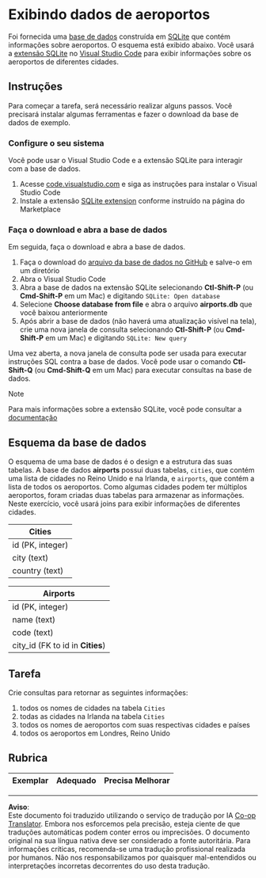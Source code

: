 <!--
CO_OP_TRANSLATOR_METADATA:
{
  "original_hash": "25b37acdfb2452917c1aa2e2ca44317a",
  "translation_date": "2025-10-24T09:54:50+00:00",
  "source_file": "2-Working-With-Data/05-relational-databases/assignment.md",
  "language_code": "pt"
}
-->
# Exibindo dados de aeroportos

Foi fornecida uma [base de dados](https://raw.githubusercontent.com/Microsoft/Data-Science-For-Beginners/main/2-Working-With-Data/05-relational-databases/airports.db) construída em [SQLite](https://sqlite.org/index.html) que contém informações sobre aeroportos. O esquema está exibido abaixo. Você usará a [extensão SQLite](https://marketplace.visualstudio.com/items?itemName=alexcvzz.vscode-sqlite&WT.mc_id=academic-77958-bethanycheum) no [Visual Studio Code](https://code.visualstudio.com?WT.mc_id=academic-77958-bethanycheum) para exibir informações sobre os aeroportos de diferentes cidades.

## Instruções

Para começar a tarefa, será necessário realizar alguns passos. Você precisará instalar algumas ferramentas e fazer o download da base de dados de exemplo.

### Configure o seu sistema

Você pode usar o Visual Studio Code e a extensão SQLite para interagir com a base de dados.

1. Acesse [code.visualstudio.com](https://code.visualstudio.com?WT.mc_id=academic-77958-bethanycheum) e siga as instruções para instalar o Visual Studio Code
1. Instale a extensão [SQLite extension](https://marketplace.visualstudio.com/items?itemName=alexcvzz.vscode-sqlite&WT.mc_id=academic-77958-bethanycheum) conforme instruído na página do Marketplace

### Faça o download e abra a base de dados

Em seguida, faça o download e abra a base de dados.

1. Faça o download do [arquivo da base de dados no GitHub](https://raw.githubusercontent.com/Microsoft/Data-Science-For-Beginners/main/2-Working-With-Data/05-relational-databases/airports.db) e salve-o em um diretório
1. Abra o Visual Studio Code
1. Abra a base de dados na extensão SQLite selecionando **Ctl-Shift-P** (ou **Cmd-Shift-P** em um Mac) e digitando `SQLite: Open database`
1. Selecione **Choose database from file** e abra o arquivo **airports.db** que você baixou anteriormente
1. Após abrir a base de dados (não haverá uma atualização visível na tela), crie uma nova janela de consulta selecionando **Ctl-Shift-P** (ou **Cmd-Shift-P** em um Mac) e digitando `SQLite: New query`

Uma vez aberta, a nova janela de consulta pode ser usada para executar instruções SQL contra a base de dados. Você pode usar o comando **Ctl-Shift-Q** (ou **Cmd-Shift-Q** em um Mac) para executar consultas na base de dados.

> [!NOTE] 
> Para mais informações sobre a extensão SQLite, você pode consultar a [documentação](https://marketplace.visualstudio.com/items?itemName=alexcvzz.vscode-sqlite&WT.mc_id=academic-77958-bethanycheum)

## Esquema da base de dados

O esquema de uma base de dados é o design e a estrutura das suas tabelas. A base de dados **airports** possui duas tabelas, `cities`, que contém uma lista de cidades no Reino Unido e na Irlanda, e `airports`, que contém a lista de todos os aeroportos. Como algumas cidades podem ter múltiplos aeroportos, foram criadas duas tabelas para armazenar as informações. Neste exercício, você usará joins para exibir informações de diferentes cidades.

| Cities           |
| ---------------- |
| id (PK, integer) |
| city (text)      |
| country (text)   |

| Airports                         |
| -------------------------------- |
| id (PK, integer)                 |
| name (text)                      |
| code (text)                      |
| city_id (FK to id in **Cities**) |

## Tarefa

Crie consultas para retornar as seguintes informações:

1. todos os nomes de cidades na tabela `Cities`
1. todas as cidades na Irlanda na tabela `Cities`
1. todos os nomes de aeroportos com suas respectivas cidades e países
1. todos os aeroportos em Londres, Reino Unido

## Rubrica

| Exemplar   | Adequado   | Precisa Melhorar |
| ---------- | ---------- | ---------------- |

---

**Aviso**:  
Este documento foi traduzido utilizando o serviço de tradução por IA [Co-op Translator](https://github.com/Azure/co-op-translator). Embora nos esforcemos pela precisão, esteja ciente de que traduções automáticas podem conter erros ou imprecisões. O documento original na sua língua nativa deve ser considerado a fonte autoritária. Para informações críticas, recomenda-se uma tradução profissional realizada por humanos. Não nos responsabilizamos por quaisquer mal-entendidos ou interpretações incorretas decorrentes do uso desta tradução.